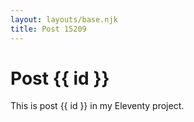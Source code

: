 ```yaml
---
layout: layouts/base.njk
title: Post 15209
---
```


# Post {{ id }}

This is post {{ id }} in my Eleventy project.
